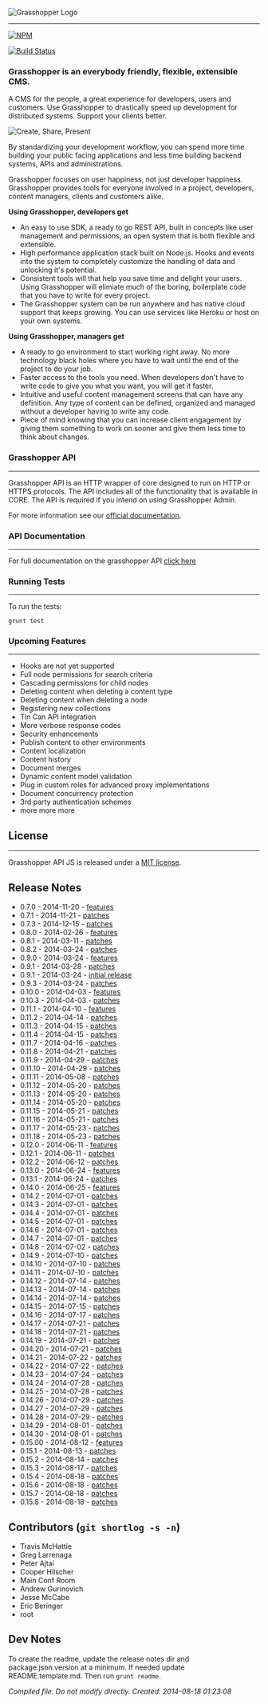 ![Grasshopper Logo](https://s3.amazonaws.com/SolidInteractive/images/grasshopper/grasshopper-api-js.jpg)

---------------------------------------------------------------

[![NPM](https://nodei.co/npm/grasshopper-api.png)](https://nodei.co/npm/grasshopper-api/)

[![Build Status](https://travis-ci.org/Solid-Interactive/grasshopper-api-js.svg?branch=master)](https://travis-ci.org/Solid-Interactive/grasshopper-api-js)

### Grasshopper is an everybody friendly, flexible, extensible CMS.

A CMS for the people, a great experience for developers, users and customers. Use Grasshopper to drastically speed up development for distributed systems. Support your clients better.

![Create, Share, Present](http://solid-interactive.github.io/grasshopper-core-nodejs/images/create-share-present.png)

By standardizing your development workflow, you can spend more time building your public facing applications and less time building backend systems, APIs and administrations.

Grasshopper focuses on user happiness, not just developer happiness. Grasshopper provides tools for everyone involved in a project, developers, content managers, clients and customers alike.

**Using Grasshopper, developers get**

* An easy to use SDK, a ready to go REST API, built in concepts like user management and permissions, an open system that is both flexible and extensible.
* High performance application stack built on Node.js. Hooks and events into the system to completely customize the handling of data and unlocking it's potential.
* Consistent tools will that help you save time and delight your users. Using Grasshopper will elimiate much of the boring, boilerplate code that you have to write for every project.
* The Grasshopper system can be run anywhere and has native cloud support that keeps growing. You can use services like Heroku or host on your own systems.

**Using Grasshopper, managers get**

* A ready to go environment to start working right away. No more technology black holes where you have to wait until the end of the project to do your job.
* Faster access to the tools you need. When developers don't have to write code to give you what you want, you will get it faster.
* Intuitive and useful content management screens that can have any definition. Any type of content can be defined, organized and managed without a developer having to write any code.
* Piece of mind knowing that you can increase client engagement by giving them something to work on sooner and give them less time to think about changes.


### Grasshopper API

---------------------------------------------------------------------------------

Grasshopper API is an HTTP wrapper of core designed to run on HTTP or HTTPS protocols. The API includes all of the functionality that is available in CORE. The API is required if you intend on using Grasshopper Admin.

For more information see our [official documentation](http://solid-interactive.github.io/grasshopper-core-nodejs/documentation.html#gettingstarted).


### API Documentation

-------------------------------------------------------

For full documentation on the grasshopper API [click here](https://github.com/Solid-Interactive/grasshopper-api-js/wiki)



### Running Tests

-------------------------------------------------------

To run the tests:

```shell
grunt test
```

### Upcoming Features

-------------------------------------------------------

* Hooks are not yet supported
* Full node permissions for search criteria
* Cascading permissions for child nodes
* Deleting content when deleting a content type
* Deleting content when deleting a node
* Registering new collections
* Tin Can API integration
* More verbose response codes
* Security enhancements
* Publish content to other environments
* Content localization
* Content history
* Document merges
* Dynamic content model validation
* Plug in custom roles for advanced proxy implementations
* Document concurrency protection
* 3rd party authentication schemes
* more more more

## License

-------------------------------------------------------

Grasshopper API JS is released under a [MIT license](https://github.com/Solid-Interactive/grasshopper-api-js/blob/master/LICENSE).

## Release Notes

* 0.7.0 - 2014-11-20 - [features](https://github.com/Solid-Interactive/grasshopper-api-js/tree/kirby/release_notes/0.7.0_2014-11-20.md)
* 0.7.1 - 2014-11-21 - [patches](https://github.com/Solid-Interactive/grasshopper-api-js/tree/kirby/release_notes/0.7.1_2014-11-21.md)
* 0.7.3 - 2014-12-15 - [patches](https://github.com/Solid-Interactive/grasshopper-api-js/tree/kirby/release_notes/0.7.3_2014-12-15.md)
* 0.8.0 - 2014-02-26 - [features](https://github.com/Solid-Interactive/grasshopper-api-js/tree/kirby/release_notes/0.8.0_2014-02-26.md)
* 0.8.1 - 2014-03-11 - [patches](https://github.com/Solid-Interactive/grasshopper-api-js/tree/kirby/release_notes/0.8.1_2014-03-11.md)
* 0.8.2 - 2014-03-24 - [patches](https://github.com/Solid-Interactive/grasshopper-api-js/tree/kirby/release_notes/0.8.2_2014-03-24.md)
* 0.9.0 - 2014-03-24 - [features](https://github.com/Solid-Interactive/grasshopper-api-js/tree/kirby/release_notes/0.9.0_2014-03-24.md)
* 0.9.1 - 2014-03-28 - [patches](https://github.com/Solid-Interactive/grasshopper-api-js/tree/kirby/release_notes/0.9.1_2014-03-28.md)
* 0.9.1 - 2014-03-24 - [initial release](https://github.com/Solid-Interactive/grasshopper-api-js/tree/kirby/release_notes/0.9.1_2014-03-24.md)
* 0.9.3 - 2014-03-24 - [patches](https://github.com/Solid-Interactive/grasshopper-api-js/tree/kirby/release_notes/0.9.3_2014-03-24.md)
* 0.10.0 - 2014-04-03 - [features](https://github.com/Solid-Interactive/grasshopper-api-js/tree/kirby/release_notes/0.10.0_2014-04-03.md)
* 0.10.3 - 2014-04-03 - [patches](https://github.com/Solid-Interactive/grasshopper-api-js/tree/kirby/release_notes/0.10.3_2014-04-03.md)
* 0.11.1 - 2014-04-10 - [features](https://github.com/Solid-Interactive/grasshopper-api-js/tree/kirby/release_notes/0.11.1_2014-04-10.md)
* 0.11.2 - 2014-04-14 - [patches](https://github.com/Solid-Interactive/grasshopper-api-js/tree/kirby/release_notes/0.11.2_2014-04-14.md)
* 0.11.3 - 2014-04-15 - [patches](https://github.com/Solid-Interactive/grasshopper-api-js/tree/kirby/release_notes/0.11.3_2014-04-15.md)
* 0.11.4 - 2014-04-15 - [patches](https://github.com/Solid-Interactive/grasshopper-api-js/tree/kirby/release_notes/0.11.4_2014-04-15.md)
* 0.11.7 - 2014-04-16 - [patches](https://github.com/Solid-Interactive/grasshopper-api-js/tree/kirby/release_notes/0.11.7_2014-04-16.md)
* 0.11.8 - 2014-04-21 - [patches](https://github.com/Solid-Interactive/grasshopper-api-js/tree/kirby/release_notes/0.11.8_2014-04-21.md)
* 0.11.9 - 2014-04-29 - [patches](https://github.com/Solid-Interactive/grasshopper-api-js/tree/kirby/release_notes/0.11.9_2014-04-29.md)
* 0.11.10 - 2014-04-29 - [patches](https://github.com/Solid-Interactive/grasshopper-api-js/tree/kirby/release_notes/0.11.10_2014-04-29.md)
* 0.11.11 - 2014-05-08 - [patches](https://github.com/Solid-Interactive/grasshopper-api-js/tree/kirby/release_notes/0.11.11_2014-05-08.md)
* 0.11.12 - 2014-05-20 - [patches](https://github.com/Solid-Interactive/grasshopper-api-js/tree/kirby/release_notes/0.11.12_2014-05-20.md)
* 0.11.13 - 2014-05-20 - [patches](https://github.com/Solid-Interactive/grasshopper-api-js/tree/kirby/release_notes/0.11.13_2014-05-20.md)
* 0.11.14 - 2014-05-20 - [patches](https://github.com/Solid-Interactive/grasshopper-api-js/tree/kirby/release_notes/0.11.14_2014-05-20.md)
* 0.11.15 - 2014-05-21 - [patches](https://github.com/Solid-Interactive/grasshopper-api-js/tree/kirby/release_notes/0.11.15_2014-05-21.md)
* 0.11.16 - 2014-05-21 - [patches](https://github.com/Solid-Interactive/grasshopper-api-js/tree/kirby/release_notes/0.11.16_2014-05-21.md)
* 0.11.17 - 2014-05-23 - [patches](https://github.com/Solid-Interactive/grasshopper-api-js/tree/kirby/release_notes/0.11.17_2014-05-23.md)
* 0.11.18 - 2014-05-23 - [patches](https://github.com/Solid-Interactive/grasshopper-api-js/tree/kirby/release_notes/0.11.18_2014-05-23.md)
* 0.12.0 - 2014-06-11 - [features](https://github.com/Solid-Interactive/grasshopper-api-js/tree/kirby/release_notes/0.12.0_2014-06-11.md)
* 0.12.1 - 2014-06-11 - [patches](https://github.com/Solid-Interactive/grasshopper-api-js/tree/kirby/release_notes/0.12.1_2014-06-11.md)
* 0.12.2 - 2014-06-12 - [patches](https://github.com/Solid-Interactive/grasshopper-api-js/tree/kirby/release_notes/0.12.2_2014-06-12.md)
* 0.13.0 - 2014-06-24 - [features](https://github.com/Solid-Interactive/grasshopper-api-js/tree/kirby/release_notes/0.13.0_2014-06-24.md)
* 0.13.1 - 2014-06-24 - [patches](https://github.com/Solid-Interactive/grasshopper-api-js/tree/kirby/release_notes/0.13.1_2014-06-24.md)
* 0.14.0 - 2014-06-25 - [features](https://github.com/Solid-Interactive/grasshopper-api-js/tree/kirby/release_notes/0.14.0_2014-06-25.md)
* 0.14.2 - 2014-07-01 - [patches](https://github.com/Solid-Interactive/grasshopper-api-js/tree/kirby/release_notes/0.14.2_2014-07-01.md)
* 0.14.3 - 2014-07-01 - [patches](https://github.com/Solid-Interactive/grasshopper-api-js/tree/kirby/release_notes/0.14.3_2014-07-01.md)
* 0.14.4 - 2014-07-01 - [patches](https://github.com/Solid-Interactive/grasshopper-api-js/tree/kirby/release_notes/0.14.4_2014-07-01.md)
* 0.14.5 - 2014-07-01 - [patches](https://github.com/Solid-Interactive/grasshopper-api-js/tree/kirby/release_notes/0.14.5_2014-07-01.md)
* 0.14.6 - 2014-07-01 - [patches](https://github.com/Solid-Interactive/grasshopper-api-js/tree/kirby/release_notes/0.14.6_2014-07-01.md)
* 0.14.7 - 2014-07-01 - [patches](https://github.com/Solid-Interactive/grasshopper-api-js/tree/kirby/release_notes/0.14.7_2014-07-01.md)
* 0.14.8 - 2014-07-02 - [patches](https://github.com/Solid-Interactive/grasshopper-api-js/tree/kirby/release_notes/0.14.8_2014-07-02.md)
* 0.14.9 - 2014-07-10 - [patches](https://github.com/Solid-Interactive/grasshopper-api-js/tree/kirby/release_notes/0.14.9_2014-07-10.md)
* 0.14.10 - 2014-07-10 - [patches](https://github.com/Solid-Interactive/grasshopper-api-js/tree/kirby/release_notes/0.14.10_2014-07-10.md)
* 0.14.11 - 2014-07-10 - [patches](https://github.com/Solid-Interactive/grasshopper-api-js/tree/kirby/release_notes/0.14.11_2014-07-10.md)
* 0.14.12 - 2014-07-14 - [patches](https://github.com/Solid-Interactive/grasshopper-api-js/tree/kirby/release_notes/0.14.12_2014-07-14.md)
* 0.14.13 - 2014-07-14 - [patches](https://github.com/Solid-Interactive/grasshopper-api-js/tree/kirby/release_notes/0.14.13_2014-07-14.md)
* 0.14.14 - 2014-07-14 - [patches](https://github.com/Solid-Interactive/grasshopper-api-js/tree/kirby/release_notes/0.14.14_2014-07-14.md)
* 0.14.15 - 2014-07-15 - [patches](https://github.com/Solid-Interactive/grasshopper-api-js/tree/kirby/release_notes/0.14.15_2014-07-15.md)
* 0.14.16 - 2014-07-17 - [patches](https://github.com/Solid-Interactive/grasshopper-api-js/tree/kirby/release_notes/0.14.16_2014-07-17.md)
* 0.14.17 - 2014-07-21 - [patches](https://github.com/Solid-Interactive/grasshopper-api-js/tree/kirby/release_notes/0.14.17_2014-07-21.md)
* 0.14.18 - 2014-07-21 - [patches](https://github.com/Solid-Interactive/grasshopper-api-js/tree/kirby/release_notes/0.14.18_2014-07-21.md)
* 0.14.19 - 2014-07-21 - [patches](https://github.com/Solid-Interactive/grasshopper-api-js/tree/kirby/release_notes/0.14.19_2014-07-21.md)
* 0.14.20 - 2014-07-21 - [patches](https://github.com/Solid-Interactive/grasshopper-api-js/tree/kirby/release_notes/0.14.20_2014-07-21.md)
* 0.14.21 - 2014-07-22 - [patches](https://github.com/Solid-Interactive/grasshopper-api-js/tree/kirby/release_notes/0.14.21_2014-07-22.md)
* 0.14.22 - 2014-07-22 - [patches](https://github.com/Solid-Interactive/grasshopper-api-js/tree/kirby/release_notes/0.14.22_2014-07-22.md)
* 0.14.23 - 2014-07-24 - [patches](https://github.com/Solid-Interactive/grasshopper-api-js/tree/kirby/release_notes/0.14.23_2014-07-24.md)
* 0.14.24 - 2014-07-28 - [patches](https://github.com/Solid-Interactive/grasshopper-api-js/tree/kirby/release_notes/0.14.24_2014-07-28.md)
* 0.14.25 - 2014-07-28 - [patches](https://github.com/Solid-Interactive/grasshopper-api-js/tree/kirby/release_notes/0.14.25_2014-07-28.md)
* 0.14.26 - 2014-07-29 - [patches](https://github.com/Solid-Interactive/grasshopper-api-js/tree/kirby/release_notes/0.14.26_2014-07-29.md)
* 0.14.27 - 2014-07-29 - [patches](https://github.com/Solid-Interactive/grasshopper-api-js/tree/kirby/release_notes/0.14.27_2014-07-29.md)
* 0.14.28 - 2014-07-29 - [patches](https://github.com/Solid-Interactive/grasshopper-api-js/tree/kirby/release_notes/0.14.28_2014-07-29.md)
* 0.14.29 - 2014-08-01 - [patches](https://github.com/Solid-Interactive/grasshopper-api-js/tree/kirby/release_notes/0.14.29_2014-08-01.md)
* 0.14.30 - 2014-08-01 - [patches](https://github.com/Solid-Interactive/grasshopper-api-js/tree/kirby/release_notes/0.14.30_2014-08-01.md)
* 0.15.00 - 2014-08-12 - [features](https://github.com/Solid-Interactive/grasshopper-api-js/tree/kirby/release_notes/0.15.00_2014-08-12.md)
* 0.15.1 - 2014-08-13 - [patches](https://github.com/Solid-Interactive/grasshopper-api-js/tree/kirby/release_notes/0.15.1_2014-08-13.md)
* 0.15.2 - 2014-08-14 - [patches](https://github.com/Solid-Interactive/grasshopper-api-js/tree/kirby/release_notes/0.15.2_2014-08-14.md)
* 0.15.3 - 2014-08-17 - [patches](https://github.com/Solid-Interactive/grasshopper-api-js/tree/kirby/release_notes/0.15.3_2014-08-17.md)
* 0.15.4 - 2014-08-18 - [patches](https://github.com/Solid-Interactive/grasshopper-api-js/tree/kirby/release_notes/0.15.4_2014-08-18.md)
* 0.15.6 - 2014-08-18 - [patches](https://github.com/Solid-Interactive/grasshopper-api-js/tree/kirby/release_notes/0.15.6_2014-08-18.md)
* 0.15.7 - 2014-08-18 - [patches](https://github.com/Solid-Interactive/grasshopper-api-js/tree/kirby/release_notes/0.15.7_2014-08-18.md)
* 0.15.8 - 2014-08-18 - [patches](https://github.com/Solid-Interactive/grasshopper-api-js/tree/kirby/release_notes/0.15.8_2014-08-18.md)


## Contributors (`git shortlog -s -n`)

* Travis McHattie
* Greg Larrenaga
* Peter Ajtai
* Cooper Hilscher
* Main Conf Room
* Andrew Gurinovich
* Jesse McCabe
* Eric Beringer
* root


## Dev Notes

To create the readme, update the release notes dir and package.json.version at a minimum. If needed update README.template.md.
Then run `grunt readme`.

_Compiled file. Do not modify directly. Created: 2014-08-18 01:23:08_
